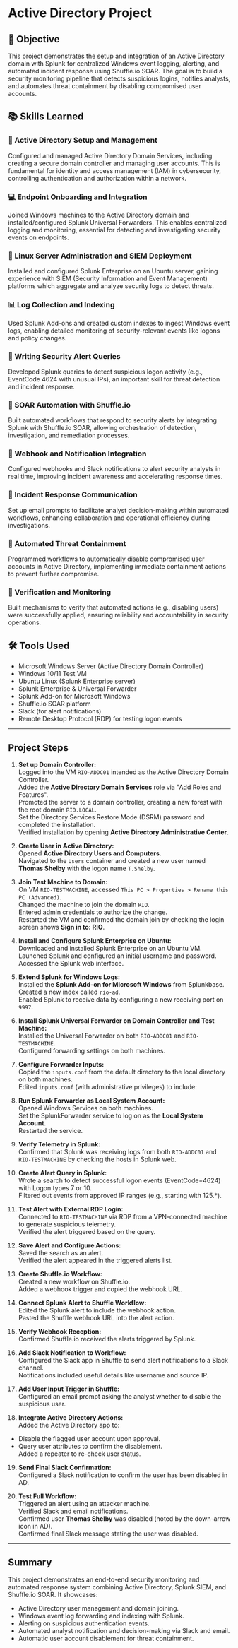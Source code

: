 # Active Directory Project

## 🎯 Objective

This project demonstrates the setup and integration of an Active Directory domain with Splunk for centralized Windows event logging, alerting, and automated incident response using Shuffle.io SOAR. The goal is to build a security monitoring pipeline that detects suspicious logins, notifies analysts, and automates threat containment by disabling compromised user accounts.

## 📚 Skills Learned

### 🔐 Active Directory Setup and Management  
Configured and managed Active Directory Domain Services, including creating a secure domain controller and managing user accounts. This is fundamental for identity and access management (IAM) in cybersecurity, controlling authentication and authorization within a network.

### 💻 Endpoint Onboarding and Integration  
Joined Windows machines to the Active Directory domain and installed/configured Splunk Universal Forwarders. This enables centralized logging and monitoring, essential for detecting and investigating security events on endpoints.

### 🐧 Linux Server Administration and SIEM Deployment  
Installed and configured Splunk Enterprise on an Ubuntu server, gaining experience with SIEM (Security Information and Event Management) platforms which aggregate and analyze security logs to detect threats.

### 📊 Log Collection and Indexing  
Used Splunk Add-ons and created custom indexes to ingest Windows event logs, enabling detailed monitoring of security-relevant events like logons and policy changes.

### 🚨 Writing Security Alert Queries  
Developed Splunk queries to detect suspicious logon activity (e.g., EventCode 4624 with unusual IPs), an important skill for threat detection and incident response.

### 🤖 SOAR Automation with Shuffle.io  
Built automated workflows that respond to security alerts by integrating Splunk with Shuffle.io SOAR, allowing orchestration of detection, investigation, and remediation processes.

### 📡 Webhook and Notification Integration  
Configured webhooks and Slack notifications to alert security analysts in real time, improving incident awareness and accelerating response times.

### 📧 Incident Response Communication  
Set up email prompts to facilitate analyst decision-making within automated workflows, enhancing collaboration and operational efficiency during investigations.

### 🛑 Automated Threat Containment  
Programmed workflows to automatically disable compromised user accounts in Active Directory, implementing immediate containment actions to prevent further compromise.

### 🔄 Verification and Monitoring  
Built mechanisms to verify that automated actions (e.g., disabling users) were successfully applied, ensuring reliability and accountability in security operations.


##  🛠️ Tools Used

- Microsoft Windows Server (Active Directory Domain Controller)  
- Windows 10/11 Test VM  
- Ubuntu Linux (Splunk Enterprise server)  
- Splunk Enterprise & Universal Forwarder  
- Splunk Add-on for Microsoft Windows  
- Shuffle.io SOAR platform  
- Slack (for alert notifications)  
- Remote Desktop Protocol (RDP) for testing logon events  

---

## Project Steps

1. **Set up Domain Controller:**  
   Logged into the VM `RIO-ADDC01` intended as the Active Directory Domain Controller.  
   Added the **Active Directory Domain Services** role via "Add Roles and Features".  
   Promoted the server to a domain controller, creating a new forest with the root domain `RIO.LOCAL`.  
   Set the Directory Services Restore Mode (DSRM) password and completed the installation.  
   Verified installation by opening **Active Directory Administrative Center**.

2. **Create User in Active Directory:**  
   Opened **Active Directory Users and Computers**.  
   Navigated to the `Users` container and created a new user named **Thomas Shelby** with the logon name `T.Shelby`.

3. **Join Test Machine to Domain:**  
   On VM `RIO-TESTMACHINE`, accessed `This PC > Properties > Rename this PC (Advanced)`.  
   Changed the machine to join the domain `RIO`.  
   Entered admin credentials to authorize the change.  
   Restarted the VM and confirmed the domain join by checking the login screen shows **Sign in to: RIO**.

4. **Install and Configure Splunk Enterprise on Ubuntu:**  
   Downloaded and installed Splunk Enterprise on an Ubuntu VM.  
   Launched Splunk and configured an initial username and password.  
   Accessed the Splunk web interface.

5. **Extend Splunk for Windows Logs:**  
   Installed the **Splunk Add-on for Microsoft Windows** from Splunkbase.  
   Created a new index called `rio-ad`.  
   Enabled Splunk to receive data by configuring a new receiving port on `9997`.

6. **Install Splunk Universal Forwarder on Domain Controller and Test Machine:**  
   Installed the Universal Forwarder on both `RIO-ADDC01` and `RIO-TESTMACHINE`.  
   Configured forwarding settings on both machines.

7. **Configure Forwarder Inputs:**  
   Copied the `inputs.conf` from the default directory to the local directory on both machines.  
   Edited `inputs.conf` (with administrative privileges) to include:


8. **Run Splunk Forwarder as Local System Account:**  
Opened Windows Services on both machines.  
Set the SplunkForwarder service to log on as the **Local System Account**.  
Restarted the service.

9. **Verify Telemetry in Splunk:**  
Confirmed that Splunk was receiving logs from both `RIO-ADDC01` and `RIO-TESTMACHINE` by checking the hosts in Splunk web.

10. **Create Alert Query in Splunk:**  
 Wrote a search to detect successful logon events (EventCode=4624) with Logon types 7 or 10.  
 Filtered out events from approved IP ranges (e.g., starting with 125.*).

11. **Test Alert with External RDP Login:**  
 Connected to `RIO-TESTMACHINE` via RDP from a VPN-connected machine to generate suspicious telemetry.  
 Verified the alert triggered based on the query.

12. **Save Alert and Configure Actions:**  
 Saved the search as an alert.  
 Verified the alert appeared in the triggered alerts list.

13. **Create Shuffle.io Workflow:**  
 Created a new workflow on Shuffle.io.  
 Added a webhook trigger and copied the webhook URL.

14. **Connect Splunk Alert to Shuffle Workflow:**  
 Edited the Splunk alert to include the webhook action.  
 Pasted the Shuffle webhook URL into the alert action.

15. **Verify Webhook Reception:**  
 Confirmed Shuffle.io received the alerts triggered by Splunk.

16. **Add Slack Notification to Workflow:**  
 Configured the Slack app in Shuffle to send alert notifications to a Slack channel.  
 Notifications included useful details like username and source IP.

17. **Add User Input Trigger in Shuffle:**  
 Configured an email prompt asking the analyst whether to disable the suspicious user.

18. **Integrate Active Directory Actions:**  
 Added the Active Directory app to:  
 - Disable the flagged user account upon approval.  
 - Query user attributes to confirm the disablement.  
 Added a repeater to re-check user status.

19. **Send Final Slack Confirmation:**  
 Configured a Slack notification to confirm the user has been disabled in AD.

20. **Test Full Workflow:**  
 Triggered an alert using an attacker machine.  
 Verified Slack and email notifications.  
 Confirmed user **Thomas Shelby** was disabled (noted by the down-arrow icon in AD).  
 Confirmed final Slack message stating the user was disabled.

---

## Summary

This project demonstrates an end-to-end security monitoring and automated response system combining Active Directory, Splunk SIEM, and Shuffle.io SOAR. It showcases:

- Active Directory user management and domain joining.  
- Windows event log forwarding and indexing with Splunk.  
- Alerting on suspicious authentication events.  
- Automated analyst notification and decision-making via Slack and email.  
- Automatic user account disablement for threat containment.

